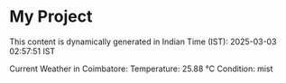 # My Project

This content is dynamically generated in Indian Time (IST): 2025-03-03 02:57:51 IST


Current Weather in Coimbatore:
Temperature: 25.88 °C
Condition: mist
